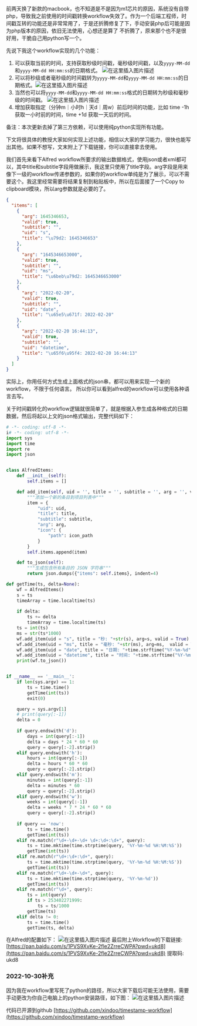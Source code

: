 前两天换了新款的macbook，也不知道是不是因为m1芯片的原因，系统没有自带php，导致我之前使用的时间戳转换workflow失效了。作为一个后端工程师，时间戳互转的功能还是非常常用了，于是还折腾修复了下，手动安装php后可能是因为php版本的原因，依旧无法使用，心想还是算了 不折腾了，原来那个也不是很好用，干脆自己用python写一个。   

先说下我这个workflow实现的几个功能：
1. 可以获取当前的时间，支持获取秒级时间戳，毫秒级时间戳，以及`yyyy-MM-dd`和`yyyy-MM-dd HH:mm:ss`的日期格式。 
![在这里插入图片描述](https://img-blog.csdnimg.cn/a2f51e67db1f493d85a8f561331c230b.png?x-oss-process=image/watermark,type_d3F5LXplbmhlaQ,shadow_50,text_Q1NETiBAeGluZG9v,size_20,color_FFFFFF,t_70,g_se,x_16#pic_center)
2. 可以将秒级或者毫秒级的时间戳转为`yyyy-MM-dd`和`yyyy-MM-dd HH:mm:ss`的日期格式。![在这里插入图片描述](https://img-blog.csdnimg.cn/4b0dee644258499b894855a9c64c302b.png?x-oss-process=image/watermark,type_d3F5LXplbmhlaQ,shadow_50,text_Q1NETiBAeGluZG9v,size_20,color_FFFFFF,t_70,g_se,x_16#pic_center)
3. 当然也可以将`yyyy-MM-dd`和`yyyy-MM-dd HH:mm:ss`格式的日期转为秒级和毫秒级的时间戳。
![在这里插入图片描述](https://img-blog.csdnimg.cn/f4b8afcd4ef74245b91a822cecd27a42.png?x-oss-process=image/watermark,type_d3F5LXplbmhlaQ,shadow_50,text_Q1NETiBAeGluZG9v,size_20,color_FFFFFF,t_70,g_se,x_16#pic_center)
4. 增加获取指定（分钟m｜小时h｜天d｜周w）前后时间的功能，比如 time -1h 获取一小时前的时间，time +1d 获取一天后的时间。   

备注：本次更新去掉了第三方依赖，可以使用纯python实现所有功能。 

下文将很具体的教授大家如何实现上述功能，相信以大家的学习能力，很快也能写出其他。如果不想写，文末附上了下载链接，你可以直接拿去使用。 

我们首先来看下Alfred workflow所要求的输出数据格式，使用json或者xml都可以，其中title和subtitle字段用做展示，我这里只使用了title字段。arg字段是用来像下一级的workflow传递参数的，如果你的workflow单纯是为了展示，可以不需要这个。我这里经常需要将结果复制到粘贴板中，所以在后面接了一个Copy to clipboard模块，所以arg参数就是必要的了。  

```json
{
  "items": [
    {
      "arg": 1645346653,
      "valid": true,
      "subtitle": "",
      "uid": "s",
      "title": "\u79d2: 1645346653"
    },
    {
      "arg": "1645346653000",
      "valid": true,
      "subtitle": "",
      "uid": "ms",
      "title": "\u6beb\u79d2: 1645346653000"
    },
    {
      "arg": "2022-02-20",
      "valid": true,
      "subtitle": "",
      "uid": "date",
      "title": "\u65e5\u671f: 2022-02-20"
    },
    {
      "arg": "2022-02-20 16:44:13",
      "valid": true,
      "subtitle": "",
      "uid": "datetime",
      "title": "\u65f6\u95f4: 2022-02-20 16:44:13"
    }
  ]
}
```
实际上，你用任何方式生成上面格式的json串，都可以用来实现一个新的workflow，不限于任何语言。 所以你可以看到alfred的workflow可以使用各种语言去写。

关于时间戳转化的workflow逻辑就很简单了，就是根据入参生成各种格式的日期数据，然后将起以上文的json格式输出，完整代码如下：
```python
# -*- coding: utf-8 -*-  
i# -*- coding: utf-8 -*-  
import sys
import time
import re
import json


class AlfredItems:
    def __init__(self):
        self.items = []

    def add_item(self, uid = '', title = '', subtitle = '', arg = '', valid = True, icon_path = ''):
        """添加一个新的条目到项目列表中"""
        item = {
            "uid": uid,
            "title": title,
            "subtitle": subtitle,
            "arg": arg,
            "icon": {
                "path": icon_path
            }
        }
        self.items.append(item)

    def to_json(self):
        """生成包含所有条目的 JSON 字符串"""
        return json.dumps({"items": self.items}, indent=4)

def getTime(ts, delta=None):
    wf = AlfredItems()
    s = ts
    timeArray = time.localtime(ts)
    
    if delta:
        ts += delta
        timeArray = time.localtime(ts)
    ts = int(ts)
    ms = str(ts*1000)
    wf.add_item(uid = "s", title = "秒: "+str(s), arg=s, valid = True)
    wf.add_item(uid = "ms", title = "毫秒: "+str(ms), arg=ms,  valid = True)
    wf.add_item(uid = "date", title = "日期: "+time.strftime("%Y-%m-%d", timeArray), arg=time.strftime("%Y-%m-%d", timeArray),  valid = True)
    wf.add_item(uid = "datetime", title = "时间: "+time.strftime("%Y-%m-%d %H:%M:%S", timeArray), arg=time.strftime("%Y-%m-%d %H:%M:%S", timeArray),  valid = True)
    print(wf.to_json())


if __name__ == '__main__':
    if len(sys.argv) == 1:
        ts = time.time()
        getTime(int(ts)) 
        exit(0)

    query = sys.argv[1]
    # print(query[:-1])
    delta = 0
    
    if query.endswith('d'):
        days = int(query[:-1])
        delta = days * 24 * 60 * 60
        query = query[:-2].strip()
    elif query.endswith('h'):
        hours = int(query[:-1])
        delta = hours * 60 * 60
        query = query[:-2].strip()
    elif query.endswith('m'):
        minutes = int(query[:-1])
        delta = minutes * 60
        query = query[:-2].strip()
    elif query.endswith('w'):
        weeks = int(query[:-1])
        delta = weeks * 7 * 24 * 60 * 60
        query = query[:-2].strip()
    
    if query == 'now':
        ts = time.time()
        getTime(int(ts))
    elif re.match(r"\d+-\d+-\d+ \d+:\d+:\d+", query):
        ts = time.mktime(time.strptime(query, '%Y-%m-%d %H:%M:%S'))
        getTime(int(ts))
    elif re.match(r"\d+:\d+:\d+", query):
        ts = time.mktime(time.strptime(query, '%Y-%m-%d %H:%M:%S'))
        getTime(int(ts))
    elif re.match(r"\d+-\d+-\d+", query):
        ts = time.mktime(time.strptime(query, '%Y-%m-%d'))
        getTime(int(ts))
    elif re.match(r"\d+", query):
        ts = int(query)
        if ts > 253402271999: 
            ts = ts/1000 
        getTime(ts)
    elif delta != 0:
        ts = time.time()
        getTime(ts, delta)

```
在Alfred的配置如下：
![在这里插入图片描述](https://img-blog.csdnimg.cn/5513e5ce5dda44f2a642244c9a248138.png?x-oss-process=image/watermark,type_d3F5LXplbmhlaQ,shadow_50,text_Q1NETiBAeGluZG9v,size_20,color_FFFFFF,t_70,g_se,x_16#pic_center)
最后附上Workflow的下载链接: [https://pan.baidu.com/s/1PVS9XvKe-2fle2ZrreCWPA?pwd=ukd8](https://pan.baidu.com/s/1PVS9XvKe-2fle2ZrreCWPA?pwd=ukd8) 提取码: ukd8 

### 2022-10-30补充
因为我在workflow里写死了python的路径，所以大家下载后可能无法使用，需要手动更改为你自己电脑上的python安装路径，如下图：
![在这里插入图片描述](https://img-blog.csdnimg.cn/b4c7e4e9816642d483ff92c445677216.jpeg#pic_center)  

代码已开源到github [https://github.com/xindoo/timestamp-workflow](https://github.com/xindoo/timestamp-workflow)